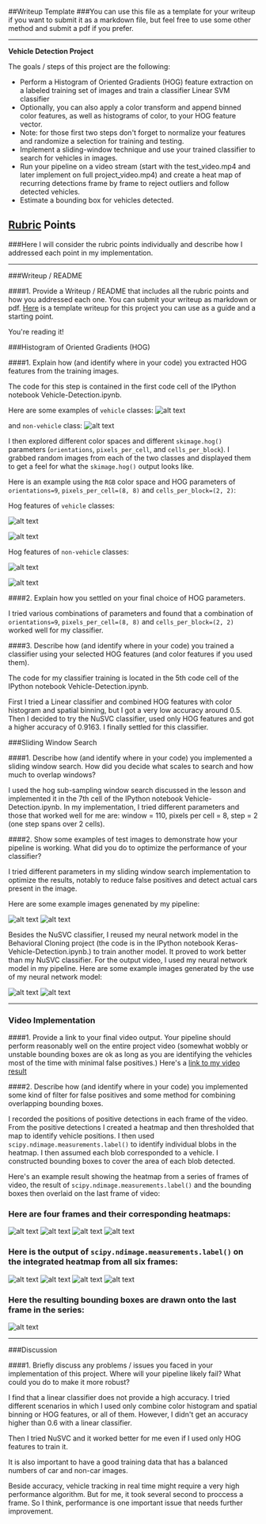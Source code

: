 ##Writeup Template
###You can use this file as a template for your writeup if you want to submit it as a markdown file, but feel free to use some other method and submit a pdf if you prefer.

---

**Vehicle Detection Project**

The goals / steps of this project are the following:

* Perform a Histogram of Oriented Gradients (HOG) feature extraction on a labeled training set of images and train a classifier Linear SVM classifier
* Optionally, you can also apply a color transform and append binned color features, as well as histograms of color, to your HOG feature vector. 
* Note: for those first two steps don't forget to normalize your features and randomize a selection for training and testing.
* Implement a sliding-window technique and use your trained classifier to search for vehicles in images.
* Run your pipeline on a video stream (start with the test_video.mp4 and later implement on full project_video.mp4) and create a heat map of recurring detections frame by frame to reject outliers and follow detected vehicles.
* Estimate a bounding box for vehicles detected.

[//]: # (Image References)
[hog_car1]: ./hog_car1.png
[hog_car2]: ./hog_car2.png
[hog_noncar1]: ./hog_noncar1.png
[hog_noncar2]: ./hog_noncar2.png
[cars_examples]: ./cars_examples.png
[noncars_examples]: ./noncars_examples.png


[scv1]: ./scv1.png
[scv2]: ./scv2.png

[cnn1]: ./cnn1.png
[cnn2]: ./cnn2.png

[heat1]: ./heat1.png
[heat2]: ./heat2.png
[heat3]: ./heat3.png
[heat4]: ./heat4.png



[label1]: ./label1.png
[label2]: ./label2.png
[label3]: ./label3.png
[label4]: ./label4.png



[drawn1]: ./drawn1.png


[project_video_output]: ./project_video_output.mp4

## [Rubric](https://review.udacity.com/#!/rubrics/513/view) Points
###Here I will consider the rubric points individually and describe how I addressed each point in my implementation.  

---
###Writeup / README

####1. Provide a Writeup / README that includes all the rubric points and how you addressed each one.  You can submit your writeup as markdown or pdf.  [Here](https://github.com/udacity/CarND-Vehicle-Detection/blob/master/writeup_template.md) is a template writeup for this project you can use as a guide and a starting point.  

You're reading it!

###Histogram of Oriented Gradients (HOG)

####1. Explain how (and identify where in your code) you extracted HOG features from the training images.

The code for this step is contained in the first code cell of the IPython notebook Vehicle-Detection.ipynb.

Here are some examples of `vehicle` classes:
![alt text][cars_examples]

and `non-vehicle` class:
![alt text][noncars_examples]


I then explored different color spaces and different `skimage.hog()` parameters (`orientations`, `pixels_per_cell`, and `cells_per_block`).  I grabbed random images from each of the two classes and displayed them to get a feel for what the `skimage.hog()` output looks like.

Here is an example using the `RGB` color space and HOG parameters of `orientations=9`, `pixels_per_cell=(8, 8)` and `cells_per_block=(2, 2)`:

Hog features of `vehicle` classes:

![alt text][hog_car1]

![alt text][hog_car2]

Hog features of `non-vehicle` classes:


![alt text][hog_noncar1]

![alt text][hog_noncar2]


####2. Explain how you settled on your final choice of HOG parameters.

I tried various combinations of parameters and found that a combination of `orientations=9`, `pixels_per_cell=(8, 8)` and `cells_per_block=(2, 2)` worked well for my classifier.

####3. Describe how (and identify where in your code) you trained a classifier using your selected HOG features (and color features if you used them).

The code for my classifier training is located in the 5th code cell of the IPython notebook Vehicle-Detection.ipynb.

First I tried a Linear classifier and combined HOG features with color histogram and spatial binning, but I got a very low accuracy around 0.5. Then I decided to try the NuSVC classifier, used only HOG features and got a higher accuracy of 0.9163. I finally settled for this classifier.

###Sliding Window Search

####1. Describe how (and identify where in your code) you implemented a sliding window search.  How did you decide what scales to search and how much to overlap windows?

I used the hog sub-sampling window search discussed in the lesson and implemented it in the 7th cell of the IPython notebook Vehicle-Detection.ipynb. In my implementation, I tried different parameters and those that worked well for me are: window = 110, pixels per cell = 8, step = 2 (one step spans over 2 cells).


####2. Show some examples of test images to demonstrate how your pipeline is working.  What did you do to optimize the performance of your classifier?

I tried different parameters in my sliding window search implementation to optimize the results, notably to reduce false positives and detect actual cars present in the image.

Here are some example images genenated by my pipeline:

![alt text][scv1]
![alt text][scv2]

Besides the NuSVC classifier, I reused my neural network model in the Behavioral Cloning project (the code is in the IPython notebook Keras-Vehicle-Detection.ipynb.) to train another model. It proved to work better than my NuSVC classifier. For the output video, I used my neural network model in my pipeline. Here are some example images generated by the use of my neural network model:

![alt text][cnn1]
![alt text][cnn2]

---

### Video Implementation

####1. Provide a link to your final video output.  Your pipeline should perform reasonably well on the entire project video (somewhat wobbly or unstable bounding boxes are ok as long as you are identifying the vehicles most of the time with minimal false positives.)
Here's a [link to my video result](./project_video_output.mp4)


####2. Describe how (and identify where in your code) you implemented some kind of filter for false positives and some method for combining overlapping bounding boxes.

I recorded the positions of positive detections in each frame of the video.  From the positive detections I created a heatmap and then thresholded that map to identify vehicle positions.  I then used `scipy.ndimage.measurements.label()` to identify individual blobs in the heatmap.  I then assumed each blob corresponded to a vehicle.  I constructed bounding boxes to cover the area of each blob detected.  

Here's an example result showing the heatmap from a series of frames of video, the result of `scipy.ndimage.measurements.label()` and the bounding boxes then overlaid on the last frame of video:

### Here are four frames and their corresponding heatmaps:

![alt text][heat1]
![alt text][heat2]
![alt text][heat3]
![alt text][heat4]


### Here is the output of `scipy.ndimage.measurements.label()` on the integrated heatmap from all six frames:

![alt text][label1]
![alt text][label2]
![alt text][label3]
![alt text][label4]

### Here the resulting bounding boxes are drawn onto the last frame in the series:

![alt text][drawn1]



---

###Discussion

####1. Briefly discuss any problems / issues you faced in your implementation of this project.  Where will your pipeline likely fail?  What could you do to make it more robust?

I find that a linear classifier does not provide a high accuracy. I tried different scenarios in which I used only combine color histogram and spatial binning or HOG features, or all of them. However, I didn't get an accuracy higher than 0.6 with a linear classifier.

Then I tried NuSVC and it worked better for me even if I used only HOG features to train it.

It is also important to have a good training data that has a balanced numbers of car and non-car images.

Beside accuracy, vehicle tracking in real time might require a very high performance algorithm. But for me, it took several second to proccess a frame. So I think, performance is one important issue that needs further improvement.
